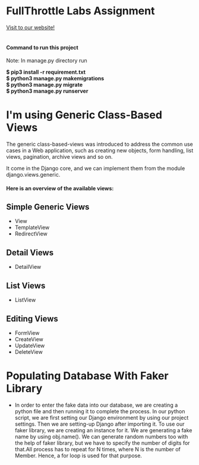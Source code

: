 # FullThrottle Labs Assignment
<a href="https://fullthrottle-api.herokuapp.com/">Visit to our website!</a>
<br/><br/>

<h4>Command to run this project</h4>
<p>Note: In manage.py directory run</p>
<b>$ pip3 install -r requirement.txt</b></br>
<b>$ python3 manage.py makemigrations</b></br>
<b>$ python3 manage.py migrate</b></br>
<b>$ python3 manage.py runserver</b></br>

<h1>I'm using  Generic Class-Based Views</h1>

<p> The generic class-based-views was introduced to address the common use cases in a Web application, such as creating new objects, form handling, list views,       pagination, archive views and so on.<br>
  
   It come in the Django core, and we can implement them from the module django.views.generic.


<h4>Here is an overview of the available views:</h4>

## Simple Generic Views
* View
* TemplateView
* RedirectView
## Detail Views
* DetailView
## List Views
* ListView
## Editing Views
* FormView
* CreateView
* UpdateView
* DeleteView

# Populating Database With Faker Library
* In order to enter the fake data into our database, we are creating a python file and then running it to complete the process. In our python script, we are first setting our Django environment by using our project settings. Then we are setting-up Django after importing it. To use our faker library, we are creating an instance for it. We are generating a fake name by using obj.name().  We can generate random numbers too with the help of faker library, but we have to specify the number of digits for that.All process has to repeat for N times, where N is the number of Member. Hence, a for loop is used for that purpose.
